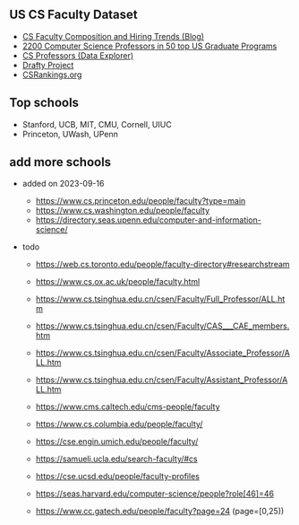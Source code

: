 ## US CS Faculty Dataset
- [CS Faculty Composition and Hiring Trends (Blog)](https://jeffhuang.com/computer-science-open-data/#cs-faculty-composition-and-hiring-trends)
- [2200 Computer Science Professors in 50 top US Graduate Programs](https://cs.brown.edu/people/apapouts/faculty_dataset.html)
- [CS Professors (Data Explorer)](https://drafty.cs.brown.edu/csprofessors?src=csopendata)
- [Drafty Project](https://drafty.cs.brown.edu/)
- [CSRankings.org](https://csrankings.org/#/fromyear/2011/toyear/2023/index?ai&vision&mlmining&nlp&inforet&act&crypt&log&us)


## Top schools
- Stanford, UCB, MIT, CMU, Cornell, UIUC
- Princeton, UWash, UPenn 


## add more schools

- added on 2023-09-16
    - https://www.cs.princeton.edu/people/faculty?type=main
    - https://www.cs.washington.edu/people/faculty
    - https://directory.seas.upenn.edu/computer-and-information-science/


- todo
    - https://web.cs.toronto.edu/people/faculty-directory#researchstream
    - https://www.cs.ox.ac.uk/people/faculty.html
    - https://www.cs.tsinghua.edu.cn/csen/Faculty/Full_Professor/ALL.htm
    - https://www.cs.tsinghua.edu.cn/csen/Faculty/CAS___CAE_members.htm
    - https://www.cs.tsinghua.edu.cn/csen/Faculty/Associate_Professor/ALL.htm
    - https://www.cs.tsinghua.edu.cn/csen/Faculty/Assistant_Professor/ALL.htm
    
    - https://www.cms.caltech.edu/cms-people/faculty
    - https://www.cs.columbia.edu/people/faculty/
    - https://cse.engin.umich.edu/people/faculty/
    - https://samueli.ucla.edu/search-faculty/#cs
    - https://cse.ucsd.edu/people/faculty-profiles
    - https://seas.harvard.edu/computer-science/people?role[46]=46
    - https://www.cc.gatech.edu/people/faculty?page=24  (page=[0,25))
